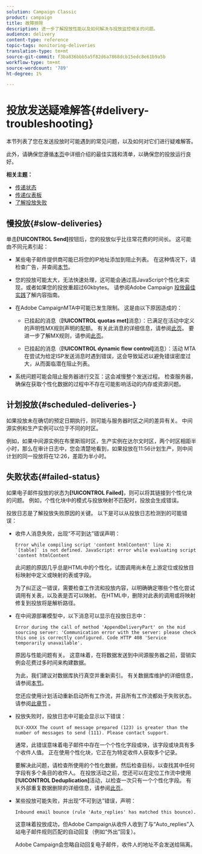 ```yaml
---
solution: Campaign Classic
product: campaign
title: 故障排除
description: 进一步了解投放性能以及如何解决与投放监控相关的问题。
audience: delivery
content-type: reference
topic-tags: monitoring-deliveries
translation-type: tm+mt
source-git-commit: f3ba836bbb5a5f82d6a7868dcb15edc8e61b9a5b
workflow-type: tm+mt
source-wordcount: '789'
ht-degree: 1%

---
```



# 投放发送疑难解答{#delivery-troubleshooting}

本节列表了您在发送投放时可能遇到的常见问题，以及如何对它们进行疑难解答。

此外，请确保您遵循[本页](../../delivery/using/delivery-performances.md)中详细介绍的最佳实践和清单，以确保您的投放运行良好。

**相关主题：**

* [传递状态](../../delivery/using/delivery-statuses.md)
* [传递仪表板](../../delivery/using/delivery-dashboard.md)
* [了解投放失败](../../delivery/using/understanding-delivery-failures.md)

## 慢投放{#slow-deliveries}

单击&#x200B;**[!UICONTROL Send]**&#x200B;按钮后，您的投放似乎比往常花费的时间长。 这可能由不同元素引起：

* 某些电子邮件提供商可能已将您的IP地址添加到阻止列表。 在这种情况下，请检查广告，并查阅[本节](../../delivery/using/about-deliverability.md)。

* 您的投放可能太大，无法快速处理，这可能会通过高JavaScript个性化来实现，或者如果您的投放重超过60kbytes。 请参阅Adobe Campaign [投放最佳实践](../../delivery/using/delivery-best-practices.md)了解内容指南。

* 在Adobe CampaignMTA中可能已发生限制。 这是由以下原因造成的：

   * 已挂起的消息（**[!UICONTROL quotas met]**&#x200B;消息）：已满足在活动中定义的声明性MX规则声明的配额。 有关此消息的详细信息，请参阅[此页](../../delivery/using/deliverability-faq.md)。 要进一步了解MX规则，请参阅[此页](../../delivery/using/technical-recommendations.md#mx-rules)。

   * 已挂起的消息（**[!UICONTROL dynamic flow control]**&#x200B;消息）：活动 MTA在尝试为给定ISP发送消息时遇到错误，这会导致延迟以避免错误密度过大，从而面临潜在阻止列表。

* 系统问题可能会阻止服务器进行交互：这会减慢整个发送过程。 检查服务器，确保在获取个性化数据的过程中不存在可能影响活动的内存或资源问题。

## 计划投放{#scheduled-deliveries-}

如果投放未在确切的预定日期执行，则可能与服务器时区之间的差异有关。 中间源实例和生产实例可以位于不同的时区。

例如，如果中间源实例在布里斯班时区，生产实例在达尔文时区，两个时区相距半小时，那么在审计日志中，您会清楚地看到，如果投放在11:56计划生产，则中间计划的同一投放将在12:26，差距为半小时。

## 失败状态{#failed-status}

如果电子邮件投放的状态为&#x200B;**[!UICONTROL Failed]**，则可以将其链接到个性化块的问题。 例如，个性化块中的模式与投放映射不匹配时，投放会生成错误。

投放日志是了解投放失败原因的关键。 以下是可以从投放日志检测到的可能错误：

* 收件人消息失败，出现“不可到达”错误声明：

   ```
   Error while compiling script 'content htmlContent' line X: `[table]` is not defined. JavaScript: error while evaluating script 'content htmlContent
   ```

   此问题的原因几乎总是HTML中的个性化，试图调用尚未在上游定位或投放目标映射中定义或映射的表或字段。

   为了纠正这一错误，需要检查工作流和投放内容，以明确确定哪些个性化尝试调用有关表，以及表是否可以映射。 在HTML中，删除对此表的调用或将映射修复到投放将是解析路径。

* 在中间源部署模型中，以下消息可以显示在投放日志中：

   ```
   Error during the call of method 'AppendDeliveryPart' on the mid sourcing server: 'Communication error with the server: please check this one is correctly configured. Code HTTP 408 'Service temporarily unavailable'.
   ```

   原因与性能问题有关。 这意味着，在将数据发送到中间源服务器之前，营销实例会花费过多时间来构建数据。

   为此，我们建议对数据库执行真空并重新索引。 有关数据库维护的详细信息，请参阅[本节](../../production/using/recommendations.md)。

   您还应使用计划活动重新启动所有工作流，并且所有工作流都处于失败状态。 请参阅[此章节](../../workflow/using/scheduler.md) 。

* 投放失败时，投放日志中可能会显示以下错误：

   ```
   DLV-XXXX The count of message prepared (123) is greater than the number of messages to send (111). Please contact support.
   ```

   通常，此错误意味着电子邮件中存在一个个性化字段或块，该字段或块具有多个收件人值。 正在使用个性化块，它正在为特定收件人获取多个记录。

   要解决此问题，请检查所使用的个性化数据，然后检查目标，以查找其中任何字段有多个条目的收件人。 在投放活动之前，您还可以在定位工作流中使用&#x200B;**[!UICONTROL Deduplication]**&#x200B;活动，以检查一次只有一个个性化字段。 有关外部重复数据删除的详细信息，请参阅[此页](../../workflow/using/deduplication.md)。

* 某些投放可能失败，并出现“不可到达”错误，声明：

   ```
   Inbound email bounce (rule 'Auto_replies' has matched this bounce).
   ```

   这意味着投放成功，但Adobe Campaign从收件人收到了与“Auto_replies”入站电子邮件规则匹配的自动回复（例如“外出”回复）。

   Adobe Campaign会忽略自动回复电子邮件，收件人的地址不会发送给隔离。
